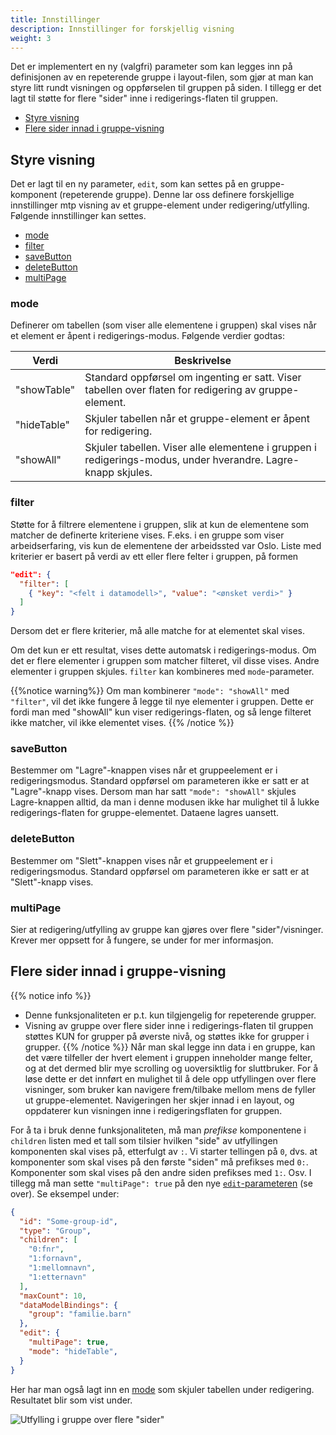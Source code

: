 ```yaml
---
title: Innstillinger
description: Innstillinger for forskjellig visning
weight: 3
---
```


Det er implementert en ny (valgfri) parameter som kan legges inn på definisjonen av en repeterende gruppe i layout-filen, som gjør at man kan styre litt
rundt visningen og oppførselen til gruppen på siden. I tillegg er det lagt til støtte for flere "sider" inne i redigerings-flaten til gruppen.

- [Styre visning](#styre-visning)
- [Flere sider innad i gruppe-visning](#flere-sider-innad-i-gruppe-visning)

## Styre visning
Det er lagt til en ny parameter, `edit`, som kan settes på en gruppe-komponent (repeterende gruppe). Denne lar oss definere forskjellige innstillinger
mtp visning av et gruppe-element under redigering/utfylling. Følgende innstillinger kan settes.

- [mode](#mode)
- [filter](#filter)
- [saveButton](#savebutton)
- [deleteButton](#deletebutton)
- [multiPage](#multipage)

### mode
Definerer om tabellen (som viser alle elementene i gruppen) skal vises når et element er åpent i redigerings-modus.
Følgende verdier godtas:

| Verdi       | Beskrivelse                                                                                                  |
| ----------- | ------------------------------------------------------------------------------------------------------------ |
| "showTable" | Standard oppførsel om ingenting er satt. Viser tabellen over flaten for redigering av gruppe-element.        |
| "hideTable" | Skjuler tabellen når et gruppe-element er åpent for redigering.                                              |
| "showAll"   | Skjuler tabellen. Viser alle elementene i gruppen i redigerings-modus, under hverandre. Lagre-knapp skjules. |

### filter
Støtte for å filtrere elementene i gruppen, slik at kun de elementene som matcher de definerte kriteriene vises.
F.eks. i en gruppe som viser arbeidserfaring, vis kun de elementene der arbeidssted var Oslo.
Liste med kriterier er basert på verdi av ett eller flere felter i gruppen, på formen

```json
"edit": {
  "filter": [
    { "key": "<felt i datamodell>", "value": "<ønsket verdi>" }
  ]
}
```

Dersom det er flere kriterier, må alle matche for at elementet skal vises. 

Om det kun er ett resultat, vises dette automatsk i redigerings-modus. Om det er flere elementer i gruppen som matcher filteret, vil disse vises. 
Andre elementer i gruppen skjules. `filter` kan kombineres med `mode`-parameter.

{{%notice warning%}}
Om man kombinerer `"mode": "showAll"` med `"filter"`, vil det ikke fungere å legge til nye elementer i gruppen. Dette er fordi man med "showAll" kun 
viser redigerings-flaten, og så lenge filteret ikke matcher, vil ikke elementet vises.
{{% /notice %}}

### saveButton
Bestemmer om "Lagre"-knappen vises når et gruppeelement er i redigeringsmodus. Standard oppførsel om parameteren ikke er satt er at "Lagre"-knapp vises.
Dersom man har satt `"mode": "showAll"` skjules Lagre-knappen alltid, da man i denne modusen ikke har mulighet til å lukke redigerings-flaten for 
gruppe-elementet. Dataene lagres uansett.

### deleteButton
Bestemmer om "Slett"-knappen vises når et gruppeelement er i redigeringsmodus. Standard oppførsel om parameteren ikke er satt er at "Slett"-knapp vises.

### multiPage
Sier at redigering/utfylling av gruppe kan gjøres over flere "sider"/visninger. Krever mer oppsett for å fungere, se under for mer informasjon.

## Flere sider innad i gruppe-visning
{{% notice info %}}
- Denne funksjonaliteten er p.t. kun tilgjengelig for repeterende grupper.
- Visning av gruppe over flere sider inne i redigerings-flaten til gruppen støttes KUN for grupper på øverste nivå, og støttes ikke for grupper i grupper.
{{% /notice %}}
Når man skal legge inn data i en gruppe, kan det være tilfeller der hvert element i gruppen inneholder mange felter, og at det dermed blir mye scrolling
og uoversiktlig for sluttbruker. For å løse dette er det innført en mulighet til å dele opp utfyllingen over flere visninger, som bruker kan navigere
frem/tilbake mellom mens de fyller ut gruppe-elementet. Navigeringen her skjer innad i en layout, og oppdaterer
kun visningen inne i redigeringsflaten for gruppen. 

For å ta i bruk denne funksjonaliteten, må man _prefikse_ komponentene i `children` listen med et tall som tilsier hvilken "side" av utfyllingen 
komponenten skal vises på, etterfulgt av `:`. Vi starter tellingen på `0`, dvs. at komponenter som skal vises på den første "siden" må prefikses med
`0:`. Komponenter som skal vises på den andre siden prefikses med `1:`. Osv. I tillegg må man sette `"multiPage": true` på den nye [`edit`-parameteren](#styre-visning) (se over).
Se eksempel under:

```json {hl_lines=["5-8", "14-16"]} {linenos=inline}
{
  "id": "Some-group-id",
  "type": "Group",
  "children": [
    "0:fnr",
    "1:fornavn",
    "1:mellomnavn",
    "1:etternavn"
  ],
  "maxCount": 10,
  "dataModelBindings": {
    "group": "familie.barn"
  },
  "edit": {
    "multiPage": true,
    "mode": "hideTable",
  }
}
```

Her har man også lagt inn en [mode](#mode) som skjuler tabellen under redigering.
Resultatet blir som vist under.

![Utfylling i gruppe over flere "sider"](../group-multipage.gif "Utfylling i gruppe over flere sider")
